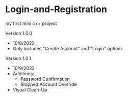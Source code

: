 # Login-and-Registration
my first mini c++ project

Version 1.0.0 
- 10/8/2022
- Only includes "Create Account" and "Login" options

Version 1.0.1
- 10/9/2022
- Additions:
  - Password Confirmation
  - Stopped Account Override
- Visual Clean-Up
